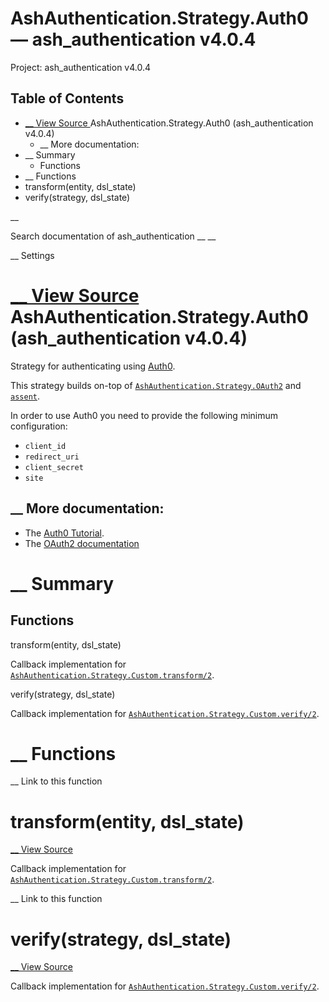 # AshAuthentication.Strategy.Auth0 — ash_authentication v4.0.4

Project: ash_authentication v4.0.4

## Table of Contents

- [ __ View Source ](external_link) AshAuthentication.Strategy.Auth0 (ash_authentication v4.0.4)
  - __ More documentation:
- __ Summary
  - Functions
- __ Functions
- transform(entity, dsl_state)
- verify(strategy, dsl_state)

__

Search documentation of ash_authentication __ __

__ Settings

#  [ __ View Source ](external_link) AshAuthentication.Strategy.Auth0 (ash_authentication v4.0.4)

Strategy for authenticating using [Auth0](external_link).

This strategy builds on-top of [`AshAuthentication.Strategy.OAuth2`](external_link) and [`assent`](external_link).

In order to use Auth0 you need to provide the following minimum configuration:

  * `client_id`
  * `redirect_uri`
  * `client_secret`
  * `site`



##  __ More documentation:

  * The [Auth0 Tutorial](external_link).
  * The [OAuth2 documentation](external_link)



#  __ Summary

##  Functions

transform(entity, dsl_state)

Callback implementation for [`AshAuthentication.Strategy.Custom.transform/2`](external_link).

verify(strategy, dsl_state)

Callback implementation for [`AshAuthentication.Strategy.Custom.verify/2`](external_link).

#  __ Functions

__ Link to this function

# transform(entity, dsl_state)

[ __ View Source ](external_link)

Callback implementation for [`AshAuthentication.Strategy.Custom.transform/2`](external_link).

__ Link to this function

# verify(strategy, dsl_state)

[ __ View Source ](external_link)

Callback implementation for [`AshAuthentication.Strategy.Custom.verify/2`](external_link).
